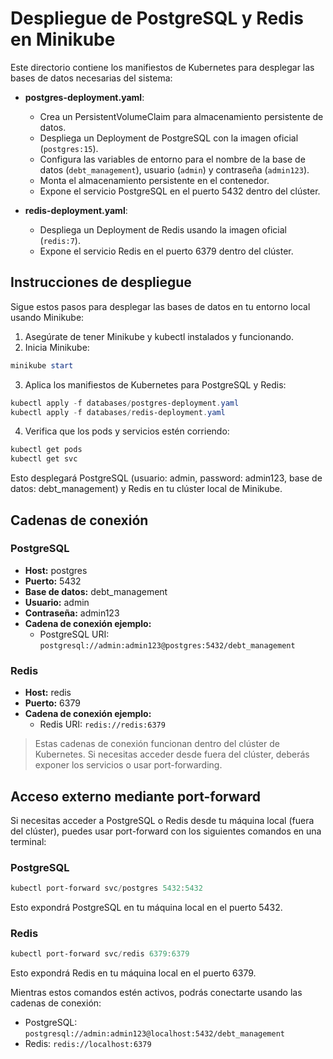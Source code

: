 # Despliegue de PostgreSQL y Redis en Minikube

Este directorio contiene los manifiestos de Kubernetes para desplegar las bases de datos necesarias del sistema:

- **postgres-deployment.yaml**: 
  - Crea un PersistentVolumeClaim para almacenamiento persistente de datos.
  - Despliega un Deployment de PostgreSQL con la imagen oficial (`postgres:15`).
  - Configura las variables de entorno para el nombre de la base de datos (`debt_management`), usuario (`admin`) y contraseña (`admin123`).
  - Monta el almacenamiento persistente en el contenedor.
  - Expone el servicio PostgreSQL en el puerto 5432 dentro del clúster.

- **redis-deployment.yaml**: 
  - Despliega un Deployment de Redis usando la imagen oficial (`redis:7`).
  - Expone el servicio Redis en el puerto 6379 dentro del clúster.

## Instrucciones de despliegue

Sigue estos pasos para desplegar las bases de datos en tu entorno local usando Minikube:

1. Asegúrate de tener Minikube y kubectl instalados y funcionando.
2. Inicia Minikube:

```powershell
minikube start
```

3. Aplica los manifiestos de Kubernetes para PostgreSQL y Redis:

```powershell
kubectl apply -f databases/postgres-deployment.yaml
kubectl apply -f databases/redis-deployment.yaml
```

4. Verifica que los pods y servicios estén corriendo:

```powershell
kubectl get pods
kubectl get svc
```

Esto desplegará PostgreSQL (usuario: admin, password: admin123, base de datos: debt_management) y Redis en tu clúster local de Minikube.

## Cadenas de conexión

### PostgreSQL
- **Host:** postgres
- **Puerto:** 5432
- **Base de datos:** debt_management
- **Usuario:** admin
- **Contraseña:** admin123
- **Cadena de conexión ejemplo:**
  - PostgreSQL URI: `postgresql://admin:admin123@postgres:5432/debt_management`

### Redis
- **Host:** redis
- **Puerto:** 6379
- **Cadena de conexión ejemplo:**
  - Redis URI: `redis://redis:6379`

> Estas cadenas de conexión funcionan dentro del clúster de Kubernetes. Si necesitas acceder desde fuera del clúster, deberás exponer los servicios o usar port-forwarding.

## Acceso externo mediante port-forward

Si necesitas acceder a PostgreSQL o Redis desde tu máquina local (fuera del clúster), puedes usar port-forward con los siguientes comandos en una terminal:

### PostgreSQL
```powershell
kubectl port-forward svc/postgres 5432:5432
```
Esto expondrá PostgreSQL en tu máquina local en el puerto 5432.

### Redis
```powershell
kubectl port-forward svc/redis 6379:6379
```
Esto expondrá Redis en tu máquina local en el puerto 6379.

Mientras estos comandos estén activos, podrás conectarte usando las cadenas de conexión:
- PostgreSQL: `postgresql://admin:admin123@localhost:5432/debt_management`
- Redis: `redis://localhost:6379`
